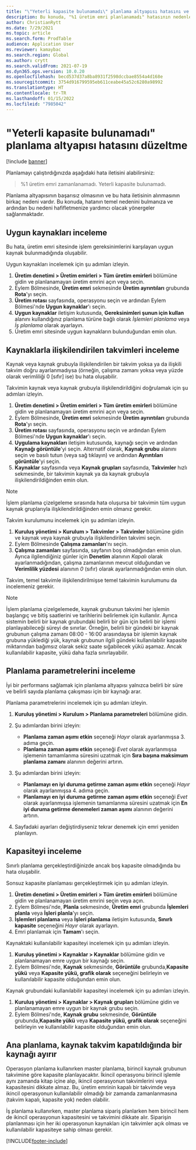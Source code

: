 ```yaml
---
title: "\"Yeterli kapasite bulunamadı\" planlama altyapısı hatasını ve sınırlı kapasiteyi düzeltme"
description: Bu konuda, "%1 üretim emri planlanamadı" hatasının nedenleri ve çözümleri hakkında bilgi sağlanmaktadır. Yeterli kapasite bulunamadı" planlama altyapısı hatasını gidermenize yardımcı olacak bir bağlantı sağlanmaktadır..
author: ChristianRytt
ms.date: 7/29/2021
ms.topic: article
ms.search.form: ProdTable
audience: Application User
ms.reviewer: kamaybac
ms.search.region: Global
ms.author: crytt
ms.search.validFrom: 2021-07-19
ms.dyn365.ops.version: 10.0.20
ms.openlocfilehash: becd537d37a8ba8931f2598dccbae8554a4d168e
ms.sourcegitcommit: 3754d916799595eb611ceabe45a52c6280a98992
ms.translationtype: HT
ms.contentlocale: tr-TR
ms.lasthandoff: 01/15/2022
ms.locfileid: "7985042"
---
```

# <a name="fix-the-not-enough-capacity-could-be-found-scheduling-engine-error"></a>"Yeterli kapasite bulunamadı" planlama altyapısı hatasını düzeltme

[!include [banner](../includes/banner.md)]

Planlamayı çalıştırdığınızda aşağıdaki hata iletisini alabilirsiniz:

> %1 üretim emri zamanlanamadı. Yeterli kapasite bulunamadı.

Planlama altyapısının başarısız olmasının ve bu hata iletisinin alınmasının birkaç nedeni vardır. Bu konuda, hatanın temel nedenini bulmanıza ve ardından bu nedeni hafifletmenize yardımcı olacak yönergeler sağlanmaktadır.

## <a name="review-the-applicable-resources"></a>Uygun kaynakları inceleme

Bu hata, üretim emri sitesinde işlem gereksinimlerini karşılayan uygun kaynak bulunmadığında oluşabilir.

Uygun kaynakları incelemek için şu adımları izleyin.

1. **Üretim denetimi \> Üretim emirleri \> Tüm üretim emirleri** bölümüne gidin ve planlanamayan üretim emrini açın veya seçin.
1. Eylem Bölmesinde, **Üretim emri** sekmesinde **Üretim ayrıntıları** grubunda **Rota**'yı seçin.
1. **Üretim rotası** sayfasında, operasyonu seçin ve ardından Eylem Bölmesi'nde **Uygun kaynaklar**'ı seçin.
1. **Uygun kaynaklar** iletişim kutusunda, **Gereksinimleri şunun için kullan** alanını kullandığınız planlama türüne bağlı olarak *İşlemleri planlama* veya *İş planlama* olarak ayarlayın.
1. Üretim emri sitesinde uygun kaynakların bulunduğundan emin olun.

## <a name="review-the-calendars-that-are-associated-with-resources"></a>Kaynaklarla ilişkilendirilen takvimleri inceleme

Kaynak veya kaynak grubuyla ilişkilendirilen bir takvim yoksa ya da ilişkili takvim doğru ayarlanmadıysa (örneğin, çalışma zamanı yoksa veya yüzde olarak verimliliği 0 \[sıfır\] ise) bu hata oluşabilir.

Takvimin kaynak veya kaynak grubuyla ilişkilendirildiğini doğrulamak için şu adımları izleyin.

1. **Üretim denetimi \> Üretim emirleri \> Tüm üretim emirleri** bölümüne gidin ve planlanamayan üretim emrini açın veya seçin.
1. Eylem Bölmesinde, **Üretim emri** sekmesinde **Üretim ayrıntıları** grubunda **Rota**'yı seçin.
1. **Üretim rotası** sayfasında, operasyonu seçin ve ardından Eylem Bölmesi'nde **Uygun kaynaklar**'ı seçin.
1. **Uygulama kaynakları** iletişim kutusunda, kaynağı seçin ve ardından **Kaynağı görüntüle**'yi seçin. Alternatif olarak, **Kaynak grubu** alanını seçin ve basılı tutun (veya sağ tıklayın) ve ardından **Ayrıntıları görüntüle**'yi seçin.
1. **Kaynaklar** sayfasında veya **Kaynak grupları** sayfasında, **Takvimler** hızlı sekmesinde, bir takvimin kaynak ya da kaynak grubuyla ilişkilendirildiğinden emin olun.

> [!NOTE]
> İşlem planlama çizelgeleme sırasında hata oluşursa bir takvimin tüm uygun kaynak gruplarıyla ilişkilendirildiğinden emin olmanız gerekir.

Takvim kurulumunu incelemek için şu adımları izleyin.

1. **Kuruluş yönetimi \> Kurulum \> Takvimler \> Takvimler** bölümüne gidin ve kaynak veya kaynak grubuyla ilişkilendirilen takvimi seçin.
1. Eylem Bölmesinde **Çalışma zamanları**'nı seçin.
1. **Çalışma zamanları** sayfasında, sayfanın boş olmadığından emin olun. Ayrıca ilgilendiğiniz günler için **Denetim** alanının *Kapalı* olarak ayarlanmadığından, çalışma zamanlarının mevcut olduğundan ve **Verimlilik yüzdesi** alanının *0* (sıfır) olarak ayarlanmadığından emin olun.

Takvim, temel takvimle ilişkilendirilmişse temel takvimin kurulumunu da incelemeniz gerekir.

> [!NOTE]
> İşlem planlama çizelgelemede, kaynak grubunun takvimi her işlemin başlangıç ve bitiş saatlerini ve tarihlerini belirlemek için kullanılır. Ayrıca sistemin belirli bir kaynak grubundaki belirli bir gün için belirli bir işlemi planlayabileceği süreyi de sınırlar. Örneğin, belirli bir gündeki bir kaynak grubunun çalışma zamanı 08:00 - 16:00 arasındaysa bir işlemin kaynak grubuna yüklediği yük, kaynak grubunun ilgili gündeki kullanılabilir kapasite miktarından bağımsız olarak sekiz saate sığabilecek yükü aşamaz. Ancak kullanılabilir kapasite, yükü daha fazla sınırlayabilir.

## <a name="review-the-scheduling-parameters"></a>Planlama parametrelerini inceleme

İyi bir performans sağlamak için planlama altyapısı yalnızca belirli bir süre ve belirli sayıda planlama çakışması için bir kaynağı arar.

Planlama parametrelerini incelemek için şu adımları izleyin.

1. **Kuruluş yönetimi \> Kurulum \> Planlama parametreleri** bölümüne gidin.
1. Şu adımlardan birini izleyin:

    - **Planlama zaman aşımı etkin** seçeneği *Hayır* olarak ayarlanmışsa 3. adıma geçin.
    - **Planlama zaman aşımı etkin** seçeneği *Evet* olarak ayarlanmışsa işlemenin tamamlanma süresini uzatmak için **Sıra başına maksimum planlama zamanı** alanının değerini artırın.

1. Şu adımlardan birini izleyin:

    - **Planlamayı en iyi duruma getirme zaman aşımı etkin** seçeneği *Hayır* olarak ayarlanmışsa 4. adıma geçin.
    - **Planlamayı en iyi duruma getirme zaman aşımı etkin** seçeneği *Evet* olarak ayarlanmışsa işlemenin tamamlanma süresini uzatmak için **En iyi duruma getirme denemeleri zaman aşımı** alanının değerini artırın.

1. Sayfadaki ayarları değiştirdiyseniz tekrar denemek için emri yeniden planlayın.

## <a name="review-capacity"></a>Kapasiteyi inceleme

Sınırlı planlama gerçekleştirdiğinizde ancak boş kapasite olmadığında bu hata oluşabilir.

Sonsuz kapasite planlaması gerçekleştirmek için şu adımları izleyin.

1. **Üretim denetimi \> Üretim emirleri \> Tüm üretim emirleri** bölümüne gidin ve planlanamayan üretim emrini seçin veya açın.
1. Eylem Bölmesi'nde, **Planla** sekmesinde, **Üretim emri** grubunda **İşlemleri planla** veya **İşleri planla**'yı seçin.
1. **İşlemleri planlama** veya **İşleri planlama** iletişim kutusunda, **Sınırlı kapasite** seçeneğini *Hayır* olarak ayarlayın.
1. Emri planlamak için **Tamam**'ı seçin.

Kaynaktaki kullanılabilir kapasiteyi incelemek için şu adımları izleyin.

1. **Kuruluş yönetimi \> Kaynaklar \> Kaynaklar** bölümüne gidin ve planlanamayan emre uygun bir kaynağı seçin.
1. Eylem Bölmesi'nde, **Kaynak** sekmesinde, **Görüntüle** grubunda,**Kapasite yükü** veya **Kapasite yükü, grafik olarak** seçeneğini belirleyin ve kullanılabilir kapasite olduğundan emin olun.

Kaynak grubundaki kullanılabilir kapasiteyi incelemek için şu adımları izleyin.

1. **Kuruluş yönetimi \> Kaynaklar \> Kaynak grupları** bölümüne gidin ve planlanamayan emre uygun bir kaynak grubu seçin.
1. Eylem Bölmesi'nde, **Kaynak grubu** sekmesinde, **Görüntüle** grubunda,**Kapasite yükü** veya **Kapasite yükü, grafik olarak** seçeneğini belirleyin ve kullanılabilir kapasite olduğundan emin olun.

## <a name="master-planning-books-a-resource-when-the-resource-calendar-is-closed"></a>Ana planlama, kaynak takvim kapatıldığında bir kaynağı ayırır

Operasyon planlama kullanırken master planlama, birincil kaynak grubunun takvimine göre kapasite planlayacaktır. İkincil operasyonu birincil işlemle aynı zamanda kitap içine alıp, ikincil operasyonun takvimlerini veya kapasitesini dikkate almaz. Bu, üretim emrinin kapalı bir takvimde veya ikincil operasyonun kullanılabilir olmadığı bir zamanda zamanlanmasına (takvim kapalı, kapasite yok) neden olabilir.

İş planlama kullanırken, master planlama sipariş planlarken hem birincil hem de ikincil operasyonun kapasitesini ve takvimini dikkate alır. Siparişin planlanması için her iki operasyonun kaynakları için takvimler açık olması ve kullanılabilir kapasiteye sahip olması gerekir.

[!INCLUDE[footer-include](../../includes/footer-banner.md)]
